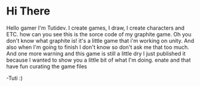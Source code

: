# Hi There
Hello gamer I'm Tutidev. I create games, I draw, I create characters and ETC. how can you see this is the sorce code of my graphite game. Oh you don't know what graphite is! it's a little game that i'm working on unity. And also when I'm going to finish I don't know so don't ask me that too much. And one more warning and this game is still a little dry I just published it because I wanted to show you a little bit of what I'm doing. enate and that have fun curating the game files

-Tuti :)
